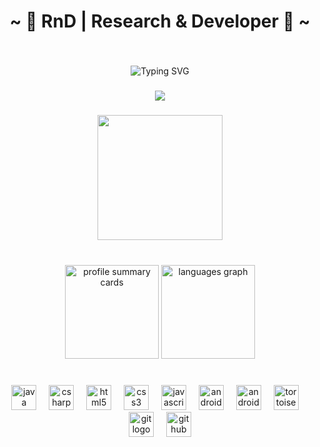 <h1 align="center">~ 🔬 RnD | Research & Developer 🔧 ~</h1>

###

<br clear="both">

<p align="center">
  <img src="https://readme-typing-svg.herokuapp.com?font=Fira+Code&size=22&duration=3000&pause=1000&center=true&vCenter=true&width=700&lines=%F0%9F%91%8B+Hey+I'm+Kitajima2910+%7C+R%26D+Dev;💡+Code+is+Poetry%2C+Logic+is+Art.;🔧+Tools+don't+build+great+devs%2C+habits+do.;🧩+Fixing+a+bug+is+unlocking+a+story.;⏳+Keep+coding+until+magic+feels+normal." alt="Typing SVG" />
</p>

###

<div align="center">
  <img src="https://profile-counter.glitch.me/kitajima2910/count.svg?"  />
</div>

###
<div align="center">
  <img height="200" src="https://cdn.pixabay.com/animation/2023/06/13/15/13/15-13-34-881_512.gif"  />
</div>

###

<br clear="both">

<div align="center">
  <img src="https://github-profile-summary-cards.vercel.app/api/cards/profile-details?username=kitajima2910&theme=github_dark" height="150" alt="profile summary cards"  />
  <img src="https://github-readme-stats.vercel.app/api/top-langs?username=kitajima2910&locale=en&hide_title=false&layout=compact&card_width=320&langs_count=5&theme=dracula&hide_border=false&order=2" height="150" alt="languages graph"  />
</div>

###

<h1 align="center"></h1>

###

<div align="center">
  <img src="https://cdn.jsdelivr.net/gh/devicons/devicon/icons/java/java-original.svg" height="40" alt="java logo"  />
  <img width="12" />
  <img src="https://cdn.jsdelivr.net/gh/devicons/devicon/icons/csharp/csharp-original.svg" height="40" alt="csharp logo"  />
  <img width="12" />
  <img src="https://cdn.jsdelivr.net/gh/devicons/devicon/icons/html5/html5-original.svg" height="40" alt="html5 logo"  />
  <img width="12" />
  <img src="https://cdn.jsdelivr.net/gh/devicons/devicon/icons/css3/css3-original.svg" height="40" alt="css3 logo"  />
  <img width="12" />
  <img src="https://cdn.jsdelivr.net/gh/devicons/devicon/icons/javascript/javascript-original.svg" height="40" alt="javascript logo"  />
  <img width="12" />
  <img src="https://cdn.jsdelivr.net/gh/devicons/devicon/icons/android/android-original.svg" height="40" alt="android logo"  />
  <img width="12" />
  <img src="https://cdn.jsdelivr.net/gh/devicons/devicon/icons/androidstudio/androidstudio-original.svg" height="40" alt="androidstudio logo"  />
  <img width="12" />
  <img src="https://cdn.jsdelivr.net/gh/devicons/devicon/icons/tortoisegit/tortoisegit-original.svg" height="40" alt="tortoisegit logo"  />
  <img width="12" />
  <img src="https://cdn.jsdelivr.net/gh/devicons/devicon/icons/git/git-original.svg" height="40" alt="git logo"  />
  <img width="12" />
  <img src="https://cdn.jsdelivr.net/gh/devicons/devicon/icons/github/github-original.svg" height="40" alt="github logo"  />
</div>

###

